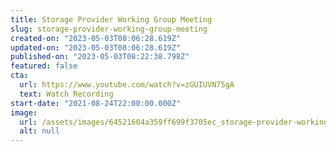 ```yaml
---
title: Storage Provider Working Group Meeting
slug: storage-provider-working-group-meeting
created-on: "2023-05-03T08:06:28.619Z"
updated-on: "2023-05-03T08:06:28.619Z"
published-on: "2023-05-03T08:22:38.798Z"
featured: false
cta:
  url: https://www.youtube.com/watch?v=zGUIUVN75gA
  text: Watch Recording
start-date: "2021-08-24T22:00:00.000Z"
image:
  url: /assets/images/64521604a359ff699f3705ec_storage-provider-working-group.png
  alt: null
---
```

